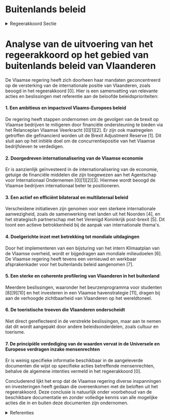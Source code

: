 # Buitenlands beleid

<details>
        <summary>Regeerakkoord Sectie </summary>
        <p>4.1 Buitenlands beleid Als 15e exporteur wereldwijd en logistieke draai-schijf van West-Europa, met 166 verschillende nationaliteiten en met zetels van internationale organisaties zoals de Europese Unie en de NAVO ís Vlaanderen bij uitstek internationaal. Internationale verdragen, EU-regelgeving, geopoli-tieke spanningen, handelsoorlogen, klimaatveran-dering, bedreigde mensenrechten en andere internationale uitdagingen hebben een directe en grote impact op de Vlaamse welvaart. Vlaanderen functioneert binnen de internationale rechtsorde en moet die waar mogelijk actief en positief beïnvloeden. Als Vlaanderen haar recht-matige belangen wil beschermen en bevorderen, dan moet zij plaats durven nemen in de ‘cockpit’ als er belangrijke beslissingen op internationaal vlak worden genomen. Samenwerking, onder meer met strategische internationale partners, is in deze essentieel om de Vlaamse doelstellingen te halen. De Vlaamse regering zal dan ook voluit investeren in een ambitieus, impactsvol en coherent interna-tionaal Vlaams beleid. Om de belangen, de welvaart en het welzijn van de Vlaamse burgers te behartigen. En om de slagkracht en de concurren-tiepositie van het Vlaams bedrijfsleven te verde-digen. Het Vlaams internationaal beleid is dan ook het logische en levensnoodzakelijke verleng-stuk van het eigen Vlaams beleid. De Vlaamse regering zet daarom in op: 1 Een ambitieus en impactsvol Vlaams-Europees beleid dat bijdraagt aan een slagkrachtige en gedragen Europese Unie die haar burgers en bedrijven ondersteunt 2 Een doorgedreven internationalisering van de Vlaamse economie 3 Een actief en efficiënt bilateraal en multilateraal beleid 4 Een doelgerichte inzet met betrekking tot de mondiale uitdagingen 5 Een sterke en coherente profilering van Vlaanderen in het buitenland 6 De toeristische troeven die Vlaanderen onderscheid 7 De principiële verdediging van de waarden vervat in de Universele en Europese verdragen inzake mensenrechten, waarbij het Vlaams Parlement actief wordt betrokken </p>
        </details> 

# Analyse van de uitvoering van het regeerakkoord op het gebied van buitenlands beleid van Vlaanderen

De Vlaamse regering heeft zich doorheen haar mandaten geconcentreerd op de versterking van de internationale positie van Vlaanderen, zoals beoogd in het regeerakkoord \[0\]. Hier is een samenvatting van relevante acties en beslissingen met referentie aan de beloofde beleidsprioriteiten:

#### 1. Een ambitieus en impactsvol Vlaams-Europees beleid
De regering heeft stappen ondernomen om de gevolgen van de brexit op Vlaamse bedrijven te mitigeren door financiële ondersteuning te bieden via het Relanceplan Vlaamse Veerkracht \[0\]\[1\]\[2\]. Er zijn ook maatregelen getroffen die gefinancierd worden uit de Brexit Adjustment Reserve \[1\]. Dit sluit aan op het initiële doel om de concurren­tiepositie van het Vlaamse bedrijfsleven te verdedigen.

#### 2. Doorgedreven internationalisering van de Vlaamse economie
Er is aanzienlijk geïnvesteerd in de internationalisering van de economie, getuige de financiële middelen die zijn toegewezen aan het Agentschap voor Internationaal Ondernemen \[0\]\[1\]\[2\]\[3\]. Hiermee wordt beoogd de Vlaamse bedrijven internationaal beter te positioneren.

#### 3. Een actief en efficiënt bilateraal en multilateraal beleid
Verscheidene initiatieven zijn genomen voor een sterkere internationale aanwezigheid, zoals de samenwerking met landen uit het Noorden \[4\], en het strategisch partnerschap met het Verenigd Koninkrijk post-brexit \[5\]. Dit toont een actieve betrokkenheid bij de aanpak van internationale thema's.

#### 4. Doelgerichte inzet met betrekking tot mondiale uitdagingen
Door het implementeren van een bijsturing van het intern Klimaatplan van de Vlaamse overheid, wordt er bijgedragen aan mondiale milieudoelen \[6\]. De Vlaamse regering heeft tevens een vernieuwd en werkbaar afsprakenkader voor het buitenlands beleid aangenomen \[7\].

#### 5. Een sterke en coherente profilering van Vlaanderen in het buitenland
Meerdere beslissingen, waaronder het beurzenprogramma voor studenten \[8\]\[9\]\[10\] en het investeren in een Vlaamse havenstrategie \[11\], dragen bij aan de verhoogde zichtbaarheid van Vlaanderen op het wereldtoneel.

#### 6. De toeristische troeven die Vlaanderen onderscheidt
Niet direct gereflecteerd in de verstrekte beslissingen, maar aan te nemen dat dit wordt aangepakt door andere beleidsonderdelen, zoals cultuur en toerisme.

#### 7. De principiële verdediging van de waarden vervat in de Universele en Europese verdragen inzake mensenrechten
Er is weinig specifieke informatie beschikbaar in de aangeleverde documenten die wijst op specifieke acties betreffende mensenrechten, behalve de algemene intenties vermeld in het regeerakkoord \[0\].

Concluderend lijkt het erop dat de Vlaamse regering diverse inspanningen en investeringen heeft gedaan die overeenkomen met de beloften uit het regeerakkoord. Deze conclusie is natuurlijk onder voorbehoud van de beschikbare documentatie en zonder volledige kennis van alle mogelijke acties die in en buiten deze documenten zijn ondernomen.

<details>
        <summary> Referenties</summary>
        **[\[0\]](https://beslissingenvlaamseregering.vlaanderen.be/?search=Maatregelen%20internationaal%20ondernemen%20voor%20de%20door%20de%20brexit%20ge%C3%AFmpacteerde%20bedrijven%20in%20het%20kader%20van%20het%20Relanceplan%20Vlaamse%20Veerkracht%3A%2030%20miljoen%20euro%20voor%20FIT&dateOption=select&startDate=2020-12-18T09%3A00%3A00Z&endDate=2020-12-18T09%3A00%3A00Z)** : **(2020-12-18)** Maatregelen internationaal ondernemen voor de door de brexit geïmpacteerde bedrijven in het kader van het Relanceplan Vlaamse Veerkracht: 30 miljoen euro voor FIT 

**[\[1\]](https://beslissingenvlaamseregering.vlaanderen.be/?search=Plan%20Vlaamse%20Veerkracht%3A%20Maatregelen%20met%20betrekking%20tot%20het%20internationaal%20ondernemen%20ten%20behoeve%20van%20de%20door%20de%20Brexit%20ge%C3%AFmpacteerde%20bedrijven&dateOption=select&startDate=2022-03-18T09%3A00%3A00Z&endDate=2022-03-18T09%3A00%3A00Z)** : **(2022-03-18)** Plan Vlaamse Veerkracht: Maatregelen met betrekking tot het internationaal ondernemen ten behoeve van de door de Brexit geïmpacteerde bedrijven 

**[\[2\]](https://beslissingenvlaamseregering.vlaanderen.be/?search=%28Steun%29maatregelen%20voor%20door%20Brexit%20ge%C3%AFmpacteerde%20bedrijven&dateOption=select&startDate=2020-12-18T09%3A00%3A00Z&endDate=2020-12-18T09%3A00%3A00Z)** : **(2020-12-18)** (Steun)maatregelen voor door Brexit geïmpacteerde bedrijven 

**[\[3\]](https://beslissingenvlaamseregering.vlaanderen.be/?search=FIT%20Corona%20Exit-plan%3A%20extra%20subsidies%20voor%20Bijzondere%20Exportsteun%20en%20voor%20Starterspakketten%20Internationalisering&dateOption=select&startDate=2020-07-17T08%3A00%3A00Z&endDate=2020-07-17T08%3A00%3A00Z)** : **(2020-07-17)** FIT Corona Exit-plan: extra subsidies voor Bijzondere Exportsteun en voor Starterspakketten Internationalisering 

**[\[4\]](https://beslissingenvlaamseregering.vlaanderen.be/?search=Visienota%20%27Vlaanderen%20en%20het%20Noorden%27&dateOption=select&startDate=2021-03-19T09%3A00%3A00Z&endDate=2021-03-19T09%3A00%3A00Z)** : **(2021-03-19)** Visienota 'Vlaanderen en het Noorden' 

**[\[5\]](https://beslissingenvlaamseregering.vlaanderen.be/?search=Visienota%20%27Vlaanderen%20en%20het%20Verenigd%20Koninkrijk%27&dateOption=select&startDate=2022-05-06T08%3A00%3A00Z&endDate=2022-05-06T08%3A00%3A00Z)** : **(2022-05-06)** Visienota 'Vlaanderen en het Verenigd Koninkrijk' 

**[\[6\]](https://beslissingenvlaamseregering.vlaanderen.be/?search=Bijsturing%20intern%20Klimaatplan%20Vlaamse%20overheid&dateOption=select&startDate=2022-07-15T08%3A00%3A00Z&endDate=2022-07-15T08%3A00%3A00Z)** : **(2022-07-15)** Bijsturing intern Klimaatplan Vlaamse overheid 

**[\[7\]](https://beslissingenvlaamseregering.vlaanderen.be/?search=Vernieuwd%20en%20werkbaar%20afsprakenkader%20voor%20het%20buitenlands%20beleid&dateOption=select&startDate=2022-05-20T08%3A00%3A00Z&endDate=2022-05-20T08%3A00%3A00Z)** : **(2022-05-20)** Vernieuwd en werkbaar afsprakenkader voor het buitenlands beleid 

**[\[8\]](https://beslissingenvlaamseregering.vlaanderen.be/?search=Visienota%20%27Internationaal%20beurzenprogramma%27&dateOption=select&startDate=2021-07-09T08%3A00%3A00Z&endDate=2021-07-09T08%3A00%3A00Z)** : **(2021-07-09)** Visienota 'Internationaal beurzenprogramma' 

**[\[9\]](https://beslissingenvlaamseregering.vlaanderen.be/?search=Internationale%20beurzenprogramma%20voor%20topstudenten&dateOption=select&startDate=2021-12-17T09%3A00%3A00Z&endDate=2021-12-17T09%3A00%3A00Z)** : **(2021-12-17)** Internationale beurzenprogramma voor topstudenten 

**[\[10\]](https://beslissingenvlaamseregering.vlaanderen.be/?search=Internationale%20beurzenprogramma%20voor%20topstudenten&dateOption=select&startDate=2022-01-28T09%3A00%3A00Z&endDate=2022-01-28T09%3A00%3A00Z)** : **(2022-01-28)** Internationale beurzenprogramma voor topstudenten 

**[\[11\]](https://beslissingenvlaamseregering.vlaanderen.be/?search=Vlaamse%20havenstrategie&dateOption=select&startDate=2021-12-17T09%3A00%3A00Z&endDate=2021-12-17T09%3A00%3A00Z)** : **(2021-12-17)** Vlaamse havenstrategie 
        </details> 

